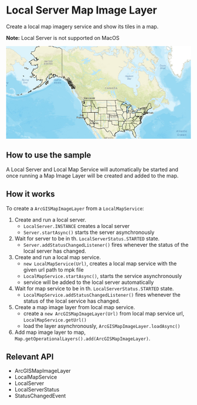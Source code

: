 # Local Server Map Image Layer

Create a local map imagery service and show its tiles in a map.

**Note:** Local Server is not supported on MacOS

![](LocalServerMapImageLayer.png)

## How to use the sample

A Local Server and Local Map Service will automatically be started and once running a Map Image Layer will be created and added to the map.

## How it works

To create a `ArcGISMapImageLayer` from a `LocalMapService`:

1. Create and run a local server.
    * `LocalServer.INSTANCE` creates a local server
    * `Server.startAsync()` starts the server asynchronously
2. Wait for server to be in th. `LocalServerStatus.STARTED` state.
    * `Server.addStatusChangedListener()` fires whenever the status of the local server has changed.
3. Create and run a local map service.
    * `new LocalMapService(Url)`, creates a local map service with the given url path to mpk file
    * `LocalMapService.startAsync()`, starts the service asynchronously
    * service will be added to the local server automatically
4. Wait for map service to be in th. `LocalServerStatus.STARTED` state.
    * `LocalMapService.addStatusChangedListener()` fires whenever the status of the local service has changed.
5. Create a map image layer from local map service.
    * create a `new ArcGISMapImageLayer(Url)` from local map service url, `LocalMapService.getUrl()`
    * load the layer asynchronously, `ArcGISMapImageLayer.loadAsync()`
6. Add map image layer to map, `Map.getOperationalLayers().add(ArcGISMapImageLayer)`.

## Relevant API

* ArcGISMapImageLayer
* LocalMapService
* LocalServer
* LocalServerStatus
* StatusChangedEvent
